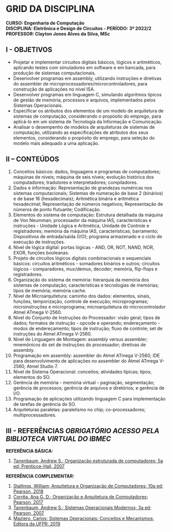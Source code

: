 # GRID DA DISCIPLINA 

**CURSO: Engenharia de Computação**  
**DISCIPLINA: Eletrônica e Design de Circuitos - PERÍODO: 3º 2022/2**  
**PROFESSOR: Clayton Jones Alves da Silva, MSc**

## I - OBJETIVOS 

- Projetar e implementar circuitos digitais básicos, lógicos e aritméticos, aplicando testes com simuladores em software e em bancada, para produção de sistemas computacionais.  
- Desenvolver programas em assembly, utilizando instruções e diretivas do assembler de microprocessadores/microcontroladores, para construção de aplicações no nível ISA.  
- Desenvolver programas em linguagem C, simulando algoritmos típicos de gestão de memória, processos e arquivos, implementados pelos Sistemas Operacionais.  
- Especificar os atributos dos elementos de um modelo de arquitetura de sistemas de computação, considerando o propósito do emprego, para aplicá-lo em um sistema de Tecnologia da Informação e Comunicação.  
- Analisar o desempenho de modelos de arquiteturas de sistemas de computação, utilizando as especificações de atributos dos seus elementos, considerando o propósito do emprego, para seleção do modelo mais adequado a uma aplicação.   
  
## II – CONTEÚDOS

1. Conceitos básicos: dados, linguagens e programas de computadores; máquinas de níveis; máquina de seis níveis; evolução histórica dos computadores; tradutores e interpretadores; compiladores.
2. Dados e informação: Representação de grandezas numéricas nos sistemas computacionais; Sistemas de numeração de base 2 (binários) e de base 16 (hexadecimais); Aritmética binária e aritmética hexadecimal; Representação de números negativos; Representação de números de ponto flutuante; Codificação.
3. Elementos do sistema de computação: Estrutura detalhada da máquina de Von Neumman; processador da máquina IAS, características e instruções - Unidade Lógica e Aritmética,  Unidade de Controle e registradores; memória da máquina IAS, características; barramento; Dispositivos de entrada/saída (I/O); programa armazenado e o ciclo de execução de instruções.
4. Nível de lógica digital: portas lógicas - AND, OR, NOT, NAND, NOR, EXOR, funções booleanas.
5. Projeto de circuitos lógicos digitais combinacionais e sequenciais básicos: circuitos aritméticos - somadores binários e outros; circuitos lógicos - comparadores, mux/demux, decoder; memória, flip-flops e registradores.
6. Organização do sistema de memória: hierarquia da memória dos sistemas de computação; características e tecnologias de memórias; tipos de memória; memória cache.
7. Nível de Microarquitetura: caminho dos dados: elementos, sinais, funções, temporização, controle de execução; microprogramas; microinstruções e microprograma; microarquitetura do microcontrolador Atmel ATmega V-2560.
8. Nível do Conjunto de Instruções do Processador: visão geral; tipos de dados; formatos de instrução - opcode e operando; endereçamento - modos de endereçamento; tipos de instrução; fluxo de controle; set de instruções do Atmel ATmega V-2560.
9. Nível de Linguagem de Montagem: assembly versus assembler; mnemônicos do set de instruções do processador; diretivas de assembly.
10. Programação em assembly: assembler do Atmel ATmega V-2560; IDE para desenvolvimento de aplicações no assembler do Atmel ATmega V-2560, Atmel Studio 7. 
11. Nível de Sistema Operacional: conceitos; atividades típicas; tipos; elementos do SO.
12. Gerência de memória - memória virtual - paginação, segmentação; gerência de processos; gerência de arquivos e diretórios; e gerência de I/O. 
13. Programação de aplicações utilizando linguagem C para implementação de tarefas de gerência do SO.
14. Arquiteturas paralelas: paralelismo no chip; co-processadores; multiprocessadores.

## III - REFERÊNCIAS *OBRIGATÓRIO ACESSO PELA BIBLIOTECA VIRTUAL DO IBMEC*

**REFERÊNCIA BÁSICA:**  
1. [Tanenbaum, Andrew S.; Organização estruturada de computadores; 5a ed; Prenticce-Hall, 2007](https://plataforma.bvirtual.com.br/Leitor/Publicacao/355/pdf/0)

**REFERÊNCIA COMPLEMENTAR:**
1. [Stallings, William; Arquitetura e Organização de Computadores; 10a ed; Pearson, 2018](https://plataforma.bvirtual.com.br/Leitor/Publicacao/151479/pdf/0)
2. [Corrêa, Ana G. D.; Organização e Arquitetura de Computadores; Pearson, 2017](https://plataforma.bvirtual.com.br/Leitor/Publicacao/124147/pdf/0)
3. [Tanenbaum, Andrew S.; Sistemas Operacionais Modernos; 3a ed; Pearson, 2007](https://plataforma.bvirtual.com.br/Leitor/Publicacao/1233/pdf/0)  
4. [Maziero, Carlos; Sistemas Operacionais: Conceitos e Mecanismos; Editora da UFPR; 2019](http://wiki.inf.ufpr.br/maziero/doku.php?id=socm:start)

